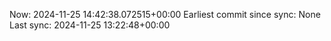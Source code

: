 Now: 2024-11-25 14:42:38.072515+00:00 Earliest commit since sync: None Last sync: 2024-11-25 13:22:48+00:00
